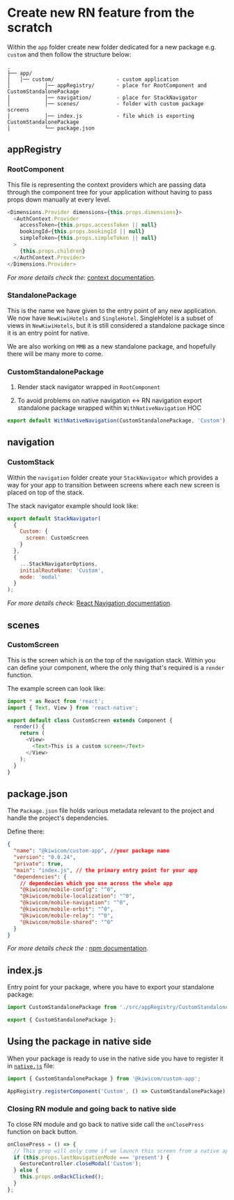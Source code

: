 # Create new RN feature from the scratch

Within the `app` folder create new folder dedicated for a new package e.g. `custom` and then follow the structure below:

```
.
├── app/
│   │── custom/                    - custom application
│           │── appRegistry/       - place for RootComponent and CustomStandalonePackage
│           │── navigation/        - place for StackNavigator
│           │── scenes/            - folder with custom package screens
│           │── index.js           - file which is exporting CustomStandalonePackage
│           └── package.json
```

## appRegistry

### RootComponent

This file is representing the context providers which are passing data through the component tree for your application without having to pass props down manually at every level.

```js
<Dimensions.Provider dimensions={this.props.dimensions}>
  <AuthContext.Provider
    accessToken={this.props.accessToken || null}
    bookingId={this.props.bookingId || null}
    simpleToken={this.props.simpleToken || null}
  >
    {this.props.children}
  </AuthContext.Provider>
</Dimensions.Provider>
```

_For more details check the:_ [context documentation]('https://reactjs.org/docs/context.html').

### StandalonePackage

This is the name we have given to the entry point of any new application. We now have `NewKiwiHotels` 
and `SingleHotel`. SingleHotel is a subset of views in `NewKiwiHotels`, but it is still considered
a standalone package since it is an entry point for native. 

We are also working on `MMB` as a new standalone package, and hopefully there will be many more to come. 

### CustomStandalonePackage

1. Render stack navigator wrapped in `RootComponent`

2. To avoid problems on native navigation <-> RN navigation export standalone package wrapped within `WithNativeNavigation` HOC

```js
export default WithNativeNavigation(CustomStandalonePackage, 'Custom');
```

## navigation

### CustomStack

Within the `navigation` folder create your `StackNavigator` which provides a way for your app to transition between screens where each new screen is placed on top of the stack.

The stack navigator example should look like:

```js
export default StackNavigator(
  {
    Custom: {
      screen: CustomScreen
    }
  },
  {
    ...StackNavigatorOptions,
    initialRouteName: 'Custom',
    mode: 'modal'
  }
);
```

_For more details check:_ [React Navigation documentation]('https://reactnavigation.org/docs/en/stack-navigator.html').

## scenes

### CustomScreen

This is the screen which is on the top of the navigation stack. Within you can define your component, where the only thing that's required is a `render` function.

The example screen can look like:

```js
import * as React from 'react';
import { Text, View } from 'react-native';

export default class CustomScreen extends Component {
  render() {
    return (
      <View>
        <Text>This is a custom screen</Text>
      </View>
    );
  }
}
```

## package.json

The `Package.json` file holds various metadata relevant to the project and handle the project's dependencies.

Define there:

```json
{
  "name": "@kiwicom/custom-app", //your package name
  "version": "0.0.24",
  "private": true,
  "main": "index.js", // the primary entry point for your app
  "dependencies": {
    // dependecies which you use across the whole app
    "@kiwicom/mobile-config": "^0",
    "@kiwicom/mobile-localization": "^0",
    "@kiwicom/mobile-navigation": "^0",
    "@kiwicom/mobile-orbit": "^0",
    "@kiwicom/mobile-relay": "^0",
    "@kiwicom/mobile-shared": "^0"
  }
}
```

_For more details check the :_ [npm documentation]('https://docs.npmjs.com/files/package.json').

## index.js

Entry point for your package, where you have to export your standalone package:

```js
import CustomStandalonePackage from './src/appRegistry/CustomStandalonePackage';

export { CustomStandalonePackage };
```

## Using the package in native side

When your package is ready to use in the native side you have to register it in [`native.js`]('https://github.com/kiwicom/mobile/blob/master/app/native.js') file:

```js
import { CustomStandalonePackage } from '@kiwicom/custom-app';

AppRegistry.registerComponent('Custom', () => CustomStandalonePackage);
```

### Closing RN module and going back to native side

To close RN module and go back to native side call the `onClosePress` function on back button.

```js
onClosePress = () => {
  // This prop will only come if we launch this screen from a native app
  if (this.props.lastNavigationMode === 'present') {
    GestureController.closeModal('Custom');
  } else {
    this.props.onBackClicked();
  }
};
```
